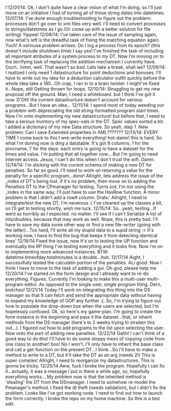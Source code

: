 I'12/01/14:	Ok, I don't quite have a clear vision of what I'm doing, so I'll just move on an 
			initiative I had of turning all of those string dates into datetimes.
12/07/14:	I've done enough troubleshooting to figure out the problem: processes don't go 
			over to xml files very well. I'll need to convert processes to strings/datetimes
			as I go.(Or come up with a better solution for file writing) Yippee!
12/08/14:	I've taken care of the issue of sampling again, now what's left is the dreadful 
			task of fixing the matching equation again. Yuch!
			A seriouse problem arrises: Do I log a process from its epoch? (this doesn't include
			shutdown time) I say yes!
			I've finished the task of including all important atributes of a system.process to my
			DT. Now I'm moving on to the terrifying task of replacing the addition mechanism I 
			currently have. Ouch...hmm, well. That wasn't so bad. Lets take a break, shall we?
12/09/14:	I realized I only need 1 datastructure for point deductions and bonuses. I'll have 
			to write out my idea for a deduction calculator outfit quickly before the whole idea
			take a 180...Oh crap, I ran in to a brain twister. I might've fixed it...Nope, still
			Getting thrown for loops.
12/10/14:	Struggling to get my new proposal off the ground. Man, I need a whiteboard. but
			I think I've got it now. D'OH! the current datastructure doesn't account for various
			programs...But I have an idea...
12/11/14:	I spend most of today weeding out a problem with depreciating the old string-formatted
			program start times. Now I'm onto implementing my new datastructure! but before that, 
			I need to take a serious invintory of my spec-vals in the DT. Spec values sorted a bit.
			I added a dictionary of my new Data structure. So yeah, step 1.
			New problem: Can I save Extended properties in XML???????
12/13/14:	EVERY TIME I come back to this I wre-write everything! hot-damn! this is hard.
			So what I'm doning now is ding a datatable. It's got 8 columns, 1 for the procname,
			7 for the days. each entry is going to have a dataset for the times and value. I'm 
			putting that all together now... But I'm going to need internet access. Jesus, I can't 
			do this when I don't trust the wifi. Damn.
12/14/14:	I'm sticking with the current schema of making a new DT for penalties. So far so good.
			I'll need to work on returning a value for the penalty for a specific program...done!
			Allright, lets address the issue of the _index of DT's being lost. if it's no
			problem, then move on to adding the Penalties DT to the CPmanager for testing.
			Turns out, I'm not using the _index in the same way, I'll just have to use the
			HasRow function. A minor problem is that I didn't add a row# column. Drats.'
			Allright, I need to integrate/test the new DT, I'm neverous :(
			I've cleaned up the classes a bit, so I'll get to testing shortly, wish me luck.
12/15/14:	So...yeah, testing...It went as horribly as I expected. no matter. I'll see if I 
			can't Serialize A list of ints/doubles, because that may work as well. Nope, this 
			is pretty bad. I'll have to save my data some other way or find a new file-writer
			(going with the latter)...Too hard, I'll write all my stupid data to a supid
			string :< 
			It's working now, I have to find the bug that keeps it from detecting identical lines'
12/16/14	Fixed the issue, now It's on to testing the UP function and eventually the RP thing
			I've testing everything and it looks fine. Now i'm on to implementing more advanced
			instances. BTW: datetime.timeofday.totalminutes is a double...huh.
12/17/14	Aight, I successfully tested the calculatin portion of the penalties. ALl good. 
			Now I think I have to move to the task of adding a gui. Oh god, please help me 
12/20/14	I've started on the form design and I allready want to re-do everything. Figures. 
			Currently I'm looking to make this a multi-user multi-program editor. As opposed 
			to the single user, single program thing. Dern, biotches!
12/21/14	Today I'll work on integrating this thing into the DS manager so that It can
			fetch and send the appropriate data without having to expand my knowledge of
			OOP any further :(. So, I'm trying to figure out how to populate the drop-down
			box when the users are selected, but I'm hopelessly confused. Ok, so here's my
			game-plan. I'm going to create the form instance in the beginning and pass it 
			the dataset...that, or inherit methods from the DS manager (here's to 2 weeks
			trying to straiten this out...). I figured out how to add programs to the list 
			upon selecting the user. Now onto the part of adding new panalties.
12/22/14	Gahh! I can't think of a good way to do this! I'll have to do some sloppy mess of
			copying code from one class to another! boo! No I won't. I'll only have to inherit
			the base class and call a get-function on the present DT...I think...So I'll have
			to make a method to write to a DT, but it'll take the DT as an arg (needs 2!) This
			is super complex! Allright, I need to reorganize my datastructures. This is gonna 
			be tricky.
12/25/14	Aww, fuck I broke the program. Hopefully I can fix it...actually, it was a message I 
			put in there a while ago, so, hopefully everything works....My problem now is that
			the inherited method is 'stealing' the DT from the DSmanager. I need to somehow
			re-model the Pmanager's method. I fixed the dt theft (needs validation), but I didn't 
			fix the problem. Looks like I've got working code. I need to find out how to launch
			the form correctly.
			I broke the repo on my home machine. So this is a test edit.